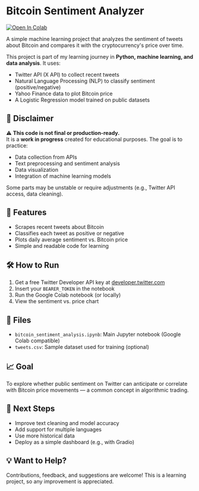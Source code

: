# Bitcoin Sentiment Analyzer

[![Open In Colab](https://colab.research.google.com/assets/colab-badge.svg)](https://colab.research.google.com/github/ectorr01/bitcoin-sentiment-analyzer/blob/main/bitcoin_sentiment_analysis.ipynb)

A simple machine learning project that analyzes the sentiment of tweets about Bitcoin and compares it with the cryptocurrency's price over time.

This project is part of my learning journey in **Python, machine learning, and data analysis**. It uses:
- Twitter API (X API) to collect recent tweets
- Natural Language Processing (NLP) to classify sentiment (positive/negative)
- Yahoo Finance data to plot Bitcoin price
- A Logistic Regression model trained on public datasets

## 📌 Disclaimer

⚠️ **This code is not final or production-ready.**  
It is a **work in progress** created for educational purposes. The goal is to practice:
- Data collection from APIs
- Text preprocessing and sentiment analysis
- Data visualization
- Integration of machine learning models

Some parts may be unstable or require adjustments (e.g., Twitter API access, data cleaning).

## 🚀 Features
- Scrapes recent tweets about Bitcoin
- Classifies each tweet as positive or negative
- Plots daily average sentiment vs. Bitcoin price
- Simple and readable code for learning

## 🛠️ How to Run
1. Get a free Twitter Developer API key at [developer.twitter.com](https://developer.twitter.com)
2. Insert your `BEARER_TOKEN` in the notebook
3. Run the Google Colab notebook (or locally)
4. View the sentiment vs. price chart

## 📂 Files
- `bitcoin_sentiment_analysis.ipynb`: Main Jupyter notebook (Google Colab compatible)
- `tweets.csv`: Sample dataset used for training (optional)

## 📈 Goal
To explore whether public sentiment on Twitter can anticipate or correlate with Bitcoin price movements — a common concept in algorithmic trading.

## 🔮 Next Steps
- Improve text cleaning and model accuracy
- Add support for multiple languages
- Use more historical data
- Deploy as a simple dashboard (e.g., with Gradio)

## 💡 Want to Help?
Contributions, feedback, and suggestions are welcome! This is a learning project, so any improvement is appreciated.
